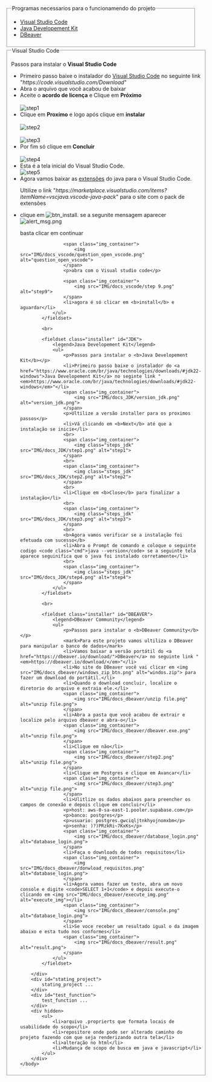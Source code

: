 <body>
        <div id="progran_require">
            <fieldset>
                <legend>Programas necessarios para o funcionamendo do projeto</legend>
                <ul>
                    <li><a href="#VSCODE">Visual Studio Code</a></li>
                    <li><a href="#JDK">Java Developement Kit</a></li>
                    <li><a href="#DBEAVER">DBeaver</a></li>
                </ul>
            </fieldset>
        </div>
            <fieldset class="installer" id="VSCODE">
                <legend>Visual Studio Code</legend>
                <p>Passos para instalar o <b>Visual Studio Code</b></p>
                <ul>
                    <li>Primeiro passo baixe o instalador do <a href="https://code.visualstudio.com/Download">Visual Studio Code</a> no seguinte link "<em>https://code.visualstudio.com/Download</em>"</li>
                    <li>Abra o arquivo que você acabou de baixar</li>
                    <li>Aceite o <b>acordo de licença</b> e Clique em <b>Próximo</b> </li>
                    <br>
                    <span class="img_container">
                        <img class="steps_vscode" src="IMG/docs_vscode/step 1.png" alt="step1">
                    </span>
                    <br>
                    <li>Clique em <b>Proxímo</b> e logo após clique em <b>instalar</b></li>
                    <br>
                    <span class="img_container">
                        <img class="steps_vscode" src="IMG/docs_vscode/step 2.png" alt="step2">
                    </span>
                    <br>
                    <br>
                    <span class="img_container">
                        <img class="steps_vscode" src="IMG/docs_vscode/step 3.png" alt="step3">
                    </span>
                    <br>
                    <li>Por fim só clique em <b>Concluir</b></li>
                    <br>
                    <span class="img_container">
                        <img class="steps_vscode" src="IMG/docs_vscode/step 4.png" alt="step4">
                    </span>
                    <br>
					<li>Esta é a tela inicial do Visual Studio Code.</li>
                    <span class="img_container">
                        <img class="steps_vscode" src="IMG/docs_vscode/step 5.png" alt="step5">
                    </span>
					<br>
					<li>Agora vamos baixar as <a href="https://marketplace.visualstudio.com/items?itemName=vscjava.vscode-java-pack">extensões</a> do java para o Visual Studio Code.</li>
                        <p>Ultilize o link "<em>https://marketplace.visualstudio.com/items?itemName=vscjava.vscode-java-pack</em>" para o site com o pack de extensões</p>
                    <li>clique em <img src="IMG/docs_vscode/btn_install.png" alt="btn_install">. se a segunite mensagem aparecer</li>
                    <span class="img_container">
                        <img src="IMG/docs_vscode/alert_msg.png" alt="alert_msg.png">
                    </span>
                    <p>basta clicar em continuar</p>
                    
                    <span class="img_container">
                        <img src="IMG/docs_vscode/question_open_vscode.png" alt="question_open_vscode">
                    </span>
                    <p>abra com o Visual studio code</p>
                    
                    <span class="img_container">
                        <img src="IMG/docs_vscode/step 9.png" alt="step9">
                    </span>
                    <li>agora é só clicar em <b>install</b> e aguardar</li>
                </ul>
            </fieldset>

            <br>

            <fieldset class="installer" id="JDK">
                <legend>Java Developement Kit</legend>
                <ul>
                    <p>Passos para instalar o <b>Java Developement Kit</b></p>
                    <li>Primeiro passo baixe o instalador do <a href="https://www.oracle.com/br/java/technologies/downloads/#jdk22-windows">Java Developement Kit</a> no seginte link "<em>https://www.oracle.com/br/java/technologies/downloads/#jdk22-windows</em>"</li>
                    <span class="img_container">
                        <img src="IMG/docs_JDK/version_jdk.png" alt="version_jdk.png">
                    </span>
                    <p>Ultilize a versão installer para os proximos passos</p>
                    <li>Vá clicando em <b>Next</b> até que a instalação se inicie</li>
                    <br>
                    <span class="img_container">
                        <img class="steps_jdk" src="IMG/docs_JDK/step1.png" alt="step1">
                    </span>
                    <br>
                    <span class="img_container">
                        <img class="steps_jdk" src="IMG/docs_JDK/step2.png" alt="step2">
                    </span>
                    <br>
                    <li>Clique em <b>Close</b> para finalizar a instalação</li>
                    <br>
                    <span class="img_container">
                        <img class="steps_jdk" src="IMG/docs_JDK/step3.png" alt="step3">
                    </span>
                    <br>
                    <b>Agora vamos verificar se a instalação foi efetuada com sucesso</b>
                    <li>Abra o Prompt de comando e coloque o seguinte codigo <code class="cmd">java --version</code> se a seguinte tela aparece seguinifica que o java foi instalado corretamente</li>
                    <br>
                    <span class="img_container">
                        <img class="steps_jdk" src="IMG/docs_JDK/step4.png" alt="step4">
                    </span>
                </ul>
            </fieldset>

            <br>

            <fieldset class="installer" id="DBEAVER">
                <legend>DBeaver Community</legend>
                <ul>
                    <p>Passos para instalar o <b>DBeaver Community</b></p>
                    <mark>Para este projeto vamos ultiliza o DBeaver para manipular o banco de dados</mark>
                    <li>Vamos baixar a versão portátil do <a href="https://dbeaver.io/download/">DBeaver</a> no seguinte link "<em>https://dbeaver.io/download/</em>"</li>
                    <li>No site do DBeaver você vai clicar em <img src="IMG/docs_dbeaver/windows_zip_btn.png" alt="windos.zip"> para fazer um download do portátil.</li>
                    <li>Quando o download concluir, localize o diretorio do arquivo e extraia ele.</li>
                    <span class="img_container">
                        <img src="IMG/docs_dbeaver/unzip file.png" alt="unzip file.png">
                    </span>
                    <li>Abra a pasta que você acabou de extrair e localize pelo arquivo dbeaver e abra-o</li>
                    <span class="img_container">
                        <img src="IMG/docs_dbeaver/dbeaver.exe.png" alt="unzip file.png">
                    </span>
                    <li>Clique em não</li>
                    <span class="img_container">
                        <img src="IMG/docs_dbeaver/step2.png" alt="unzip file.png">
                    </span>
                    <li>Clique em Postgres e clique em Avancar</li>
                    <span class="img_container">
                        <img src="IMG/docs_dbeaver/step3.png" alt="unzip file.png">
                    </span>
                    <li>Ulitlize os dados abaixos para preencher os campos de conexão e depois clique em concluir</li>
                    <p>host: aws-0-sa-east-1.pooler.supabase.com</p>
                    <p>banco: postgres</p>
                    <p>usuario: postgres.gwciqljtnkhyojnomxbm</p>
                    <p>senha: )?)PRzkRi~7KxKs</p>
                    <span class="img_container">
                        <img src="IMG/docs_dbeaver/database_login.png" alt="database_login.png">
                    </span>
                    <li>Faça o downloads de todos requisitos</li>
                    <span class="img_container">
                        <img src="IMG/docs_dbeaver/donwload_requisitos.png" alt="database_login.png">
                    </span>
                    <li>Agora vamos fazer um teste, abra um novo console e digite <code>SELECT 1+1</code> e depois execute-o clicando em <img src="IMG/docs_dbeaver/execute_img.png" alt="execute_img"></li>
                    <span class="img_container">
                        <img src="IMG/docs_dbeaver/console.png" alt="database_login.png">
                    </span>
                    <li>Se voce receber um resultado igual o da imagem abaixo e esta tudo nos conformes</li>
                    <span class="img_container">
                        <img src="IMG/docs_dbeaver/result.png" alt="result.png">
                    </span>
                </ul>
            </fieldset>
            
        </div>
        <div id="stating_project">
            stating_project ...
        </div>
        <div id="test_function">
            test_function ...
        </div>
        <div hidden>
            <ul>
                <li>arquivo .proprierts que formata locais de usabilidade do scopo</li>
                <li>repositore onde pode ser alterado caminho do projeto fazendo com que seja renderizando outra tela</li>
                <li>alteração no html</li>
                <li>Mudança de scopo de busca em java e javascript</li>
            </ul>
        </div>
    </body>
